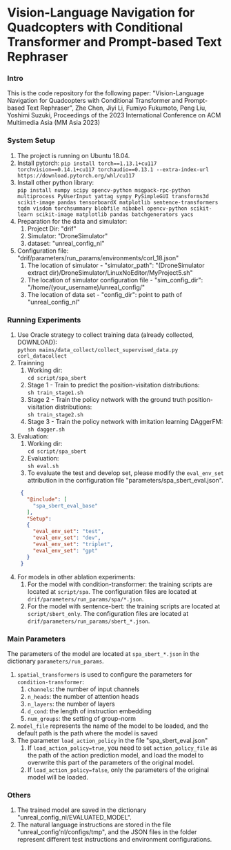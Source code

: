 # Vision-Language Navigation for Quadcopters with Conditional Transformer and Prompt-based Text Rephraser
### Intro
This is the code repository for the following paper:
"Vision-Language Navigation for Quadcopters with Conditional Transformer and Prompt-based Text Rephraser", Zhe Chen, Jiyi Li, Fumiyo Fukumoto, Peng Liu, Yoshimi Suzuki, Proceedings of the 2023 International Conference on ACM Multimedia Asia (MM Asia 2023)
### System Setup
1. The project is running on Ubuntu 18.04.
2. Install pytorch: 
`pip install torch==1.13.1+cu117 torchvision==0.14.1+cu117 torchaudio==0.13.1 --extra-index-url https://download.pytorch.org/whl/cu117`
3. Install other python library:  
`pip install numpy scipy opencv-python msgpack-rpc-python multiprocess PyUserInput yattag sympy PySimpleGUI transforms3d scikit-image pandas tensorboardX matplotlib sentence-transformers tqdm visdom torchsummary blobfile nibabel opencv-python scikit-learn scikit-image matplotlib pandas batchgenerators yacs`
4. Preparation for the data and simulator:
   1. Project Dir: "drif"
   2. Simulator: "DroneSimulator"
   3. dataset: "unreal_config_nl"
5. Configuration file: "drif/parameters/run_params/environments/corl_18.json"
   1. The location of simulator - "simulator_path": "(DroneSimulator extract dir)/DroneSimulator/LinuxNoEditor/MyProject5.sh"
   2. The location of simulator configuration file - "sim_config_dir": "/home/(your_username)/unreal_config/"
   3. The location of data set - "config_dir": point to path of "unreal_config_nl"

### Running Experiments
1. Use Oracle strategy to collect training data (already collected, DOWNLOAD):  
   `python mains/data_collect/collect_supervised_data.py corl_datacollect`
2. Trainning
   1. Working dir:  
   `cd script/spa_sbert`
   2. Stage 1 - Train to predict the position-visitation distributions:  
   `sh train_stage1.sh`
   3. Stage 2 - Train the policy network with the ground truth position-visitation distributions:  
   `sh train_stage2.sh`
   4. Stage 3 - Train the policy network with imitation learning DAggerFM:  
   `sh dagger.sh`
3. Evaluation:
   1. Working dir:  
   `cd script/spa_sbert`
   2. Evaluation:  
   `sh eval.sh`
   3. To evaluate the test and develop set, please modify the `eval_env_set` attribution in the configuration file "parameters/spa_sbert_eval.json".  
   ```json
    {
      "@include": [
        "spa_sbert_eval_base"
      ],
      "Setup":
      {
        "eval_env_set": "test", 
        "eval_env_set": "dev", 
        "eval_env_set": "triplet", 
        "eval_env_set": "gpt"
      }
    }
    ```
4. For models in other ablation experiments:
   1. For the model with condition-transformer: the training scripts are located at `script/spa`. The configuration files are located at `drif/parameters/run_params/spa/*.json`.
   2. For the model with sentence-bert: the training scripts are located at `script/sbert_only`. The configuration files are located at `drif/parameters/run_params/sbert_*.json`.

### Main Parameters
The parameters of the model are located at `spa_sbert_*.json` in the dictionary `parameters/run_params`.
1. `spatial_transformers` is used to configure the parameters for `condition-transformer`:
   1. `channels`: the number of input channels
   2. `n_heads`: the number of attention heads 
   3. `n_layers`: the number of layers
   4. `d_cond`: the length of instruction embedding
   5. `num_groups`: the setting of group-norm
2. `model_file` represents the name of the model to be loaded, and the default path is the path where the model is saved
3. The parameter `load_action_policy` in the file "spa_sbert_eval.json"
   1. If `load_action_policy=true`, you need to set `action_policy_file` as the path of the action prediction model, and load the model to overwrite this part of the parameters of the original model.
   2. If `load_action_policy=false`, only the parameters of the original model will be loaded.

### Others
1. The trained model are saved in the dictionary "unreal_config_nl/EVALUATED_MODEL".
2. The natural language instructions are stored in the file "unreal_config'nl/configs/tmp", and the JSON files in the folder represent different test instructions and environment configurations.

